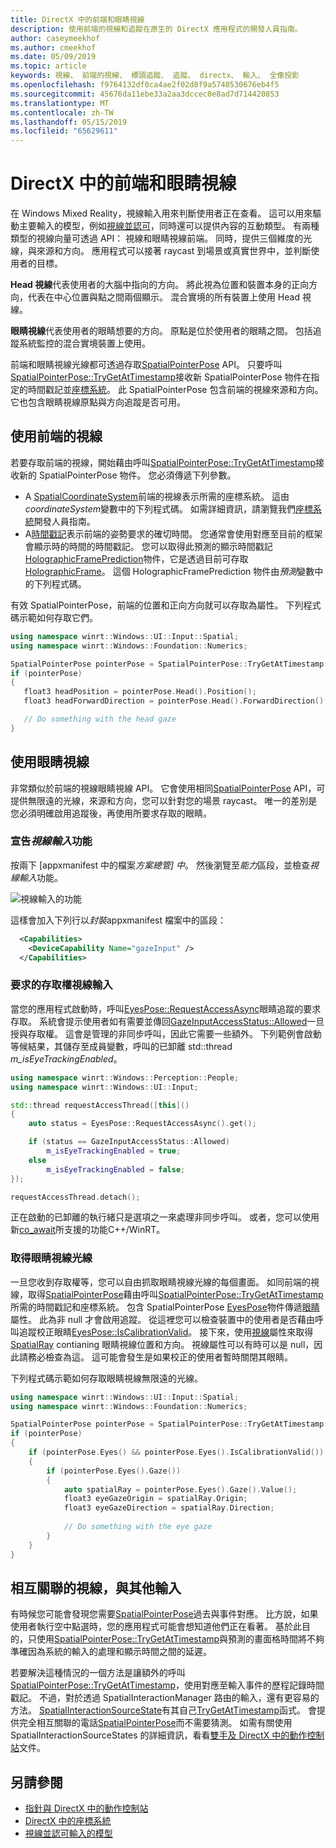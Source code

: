 ```yaml
---
title: DirectX 中的前端和眼睛視線
description: 使用前端的視線和追蹤在原生的 DirectX 應用程式的開發人員指南。
author: caseymeekhof
ms.author: cmeekhof
ms.date: 05/09/2019
ms.topic: article
keywords: 視線、 前端的視線、 標頭追蹤、 追蹤、 directx、 輸入、 全像投影
ms.openlocfilehash: f9764132df0ca4ae2f02d8f9a5740530676eb4f5
ms.sourcegitcommit: 45676da11ebe33a2aa3dccec0e8ad7d714420853
ms.translationtype: MT
ms.contentlocale: zh-TW
ms.lasthandoff: 05/15/2019
ms.locfileid: "65629611"
---
```

# <a name="head-and-eye-gaze-in-directx"></a>DirectX 中的前端和眼睛視線

在 Windows Mixed Reality，視線輸入用來判斷使用者正在查看。 這可以用來驅動主要輸入的模型，例如[視線並認可](gaze-and-commit.md)，同時還可以提供內容的互動類型。 有兩種類型的視線向量可透過 API： 視線和眼睛視線前端。  同時，提供三個維度的光線，與來源和方向。 應用程式可以接著 raycast 到場景或真實世界中，並判斷使用者的目標。

**Head 視線**代表使用者的大腦中指向的方向。 將此視為位置和裝置本身的正向方向，代表在中心位置與點之間兩個顯示。  混合實境的所有裝置上使用 Head 視線。

**眼睛視線**代表使用者的眼睛想要的方向。 原點是位於使用者的眼睛之間。  包括追蹤系統監控的混合實境裝置上使用。

前端和眼睛視線光線都可透過存取[SpatialPointerPose](https://docs.microsoft.com/en-us/uwp/api/Windows.UI.Input.Spatial.SpatialPointerPose) API。 只要呼叫[SpatialPointerPose::TryGetAtTimestamp](https://docs.microsoft.com/en-us/uwp/api/windows.ui.input.spatial.spatialpointerpose.trygetattimestamp)接收新 SpatialPointerPose 物件在指定的時間戳記並[座標系統](coordinate-systems-in-directx.md)。 此 SpatialPointerPose 包含前端的視線來源和方向。 它也包含眼睛視線原點與方向追蹤是否可用。

## <a name="using-head-gaze"></a>使用前端的視線

若要存取前端的視線，開始藉由呼叫[SpatialPointerPose::TryGetAtTimestamp](https://docs.microsoft.com/en-us/uwp/api/windows.ui.input.spatial.spatialpointerpose.trygetattimestamp)接收新的 SpatialPointerPose 物件。 您必須傳遞下列參數。
 - A [SpatialCoordinateSystem](https://docs.microsoft.com/en-us/uwp/api/windows.perception.spatial.spatialcoordinatesystem)前端的視線表示所需的座標系統。 這由*coordinateSystem*變數中的下列程式碼。 如需詳細資訊，請瀏覽我們[座標系統](coordinate-systems-in-directx.md)開發人員指南。
 - A[時間戳記](https://docs.microsoft.com/en-us/uwp/api/windows.graphics.holographic.holographicframeprediction.timestamp#Windows_Graphics_Holographic_HolographicFramePrediction_Timestamp)表示前端的姿勢要求的確切時間。  您通常會使用對應至目前的框架會顯示時的時間的時間戳記。 您可以取得此預測的顯示時間戳記[HolographicFramePrediction](https://docs.microsoft.com/en-us/uwp/api/Windows.Graphics.Holographic.HolographicFramePrediction)物件，它是透過目前可存取[HolographicFrame](https://docs.microsoft.com/en-us/uwp/api/windows.graphics.holographic.holographicframe)。  這個 HolographicFramePrediction 物件由*預測*變數中的下列程式碼。

 有效 SpatialPointerPose，前端的位置和正向方向就可以存取為屬性。  下列程式碼示範如何存取它們。

 ```cpp
using namespace winrt::Windows::UI::Input::Spatial;
using namespace winrt::Windows::Foundation::Numerics;

SpatialPointerPose pointerPose = SpatialPointerPose::TryGetAtTimestamp(coordinateSystem, prediction.Timestamp());
if (pointerPose)
{
    float3 headPosition = pointerPose.Head().Position();
    float3 headForwardDirection = pointerPose.Head().ForwardDirection();

    // Do something with the head gaze
}
```

## <a name="using-eye-gaze"></a>使用眼睛視線

非常類似於前端的視線眼睛視線 API。  它會使用相同[SpatialPointerPose](https://docs.microsoft.com/en-us/uwp/api/Windows.UI.Input.Spatial.SpatialPointerPose) API，可提供無限遠的光線，來源和方向，您可以針對您的場景 raycast。  唯一的差別是您必須明確啟用追蹤後，再使用所要求存取的眼睛。

### <a name="declaring-the-gaze-input-capability"></a>宣告*視線輸入*功能

按兩下 [appxmanifest 中的檔案*方案總管] 中*。  然後瀏覽至*能力*區段，並檢查*視線輸入*功能。 

![視線輸入的功能](images/gaze-input-capability.png)

這樣會加入下列行以*封裝*appxmanifest 檔案中的區段：
```xml
  <Capabilities>
    <DeviceCapability Name="gazeInput" />
  </Capabilities>
```

### <a name="requesting-access-to-gaze-input"></a>要求的存取權視線輸入
當您的應用程式啟動時，呼叫[EyesPose::RequestAccessAsync](https://docs.microsoft.com/en-us/uwp/api/windows.perception.people.eyespose.requestaccessasync#Windows_Perception_People_EyesPose_RequestAccessAsync)眼睛追蹤的要求存取。 系統會提示使用者如有需要並傳回[GazeInputAccessStatus::Allowed](https://docs.microsoft.com/en-us/uwp/api/windows.ui.input.gazeinputaccessstatus)一旦授與存取權。 這會是管理的非同步呼叫，因此它需要一些額外。 下列範例會啟動等候結果，其儲存至成員變數，呼叫的已卸離 std::thread *m_isEyeTrackingEnabled*。

```cpp
using namespace winrt::Windows::Perception::People;
using namespace winrt::Windows::UI::Input;

std::thread requestAccessThread([this]()
{
    auto status = EyesPose::RequestAccessAsync().get();

    if (status == GazeInputAccessStatus::Allowed)
        m_isEyeTrackingEnabled = true;
    else
        m_isEyeTrackingEnabled = false;
});

requestAccessThread.detach();

```

正在啟動的已卸離的執行緒只是選項之一來處理非同步呼叫。  或者，您可以使用新[co_await](https://docs.microsoft.com/en-us/windows/uwp/cpp-and-winrt-apis/concurrency)所支援的功能C++/WinRT。

### <a name="getting-the-eye-gaze-ray"></a>取得眼睛視線光線

一旦您收到存取權等，您可以自由抓取眼睛視線光線的每個畫面。  如同前端的視線，取得[SpatialPointerPose](https://docs.microsoft.com/en-us/uwp/api/Windows.UI.Input.Spatial.SpatialPointerPose)藉由呼叫[SpatialPointerPose::TryGetAtTimestamp](https://docs.microsoft.com/en-us/uwp/api/windows.ui.input.spatial.spatialpointerpose.trygetattimestamp)所需的時間戳記和座標系統。 包含 SpatialPointerPose [EyesPose](https://docs.microsoft.com/en-us/uwp/api/windows.perception.people.eyespose)物件傳遞[眼睛](https://docs.microsoft.com/en-us/uwp/api/windows.ui.input.spatial.spatialpointerpose.eyes)屬性。 此為非 null 才會啟用追蹤。 從這裡您可以檢查裝置中的使用者是否藉由呼叫追蹤校正眼睛[EyesPose::IsCalibrationValid](https://docs.microsoft.com/en-us/uwp/api/windows.perception.people.eyespose.iscalibrationvalid#Windows_Perception_People_EyesPose_IsCalibrationValid)。  接下來，使用[視線](https://docs.microsoft.com/en-us/uwp/api/windows.perception.people.eyespose.gaze#Windows_Perception_People_EyesPose_Gaze)屬性來取得[SpatialRay](https://docs.microsoft.com/en-us/uwp/api/windows.perception.spatial.spatialray) contianing 眼睛視線位置和方向。 視線屬性可以有時可以是 null，因此請務必檢查為這。 這可能會發生是如果校正的使用者暫時關閉其眼睛。

下列程式碼示範如何存取眼睛視線無限遠的光線。

```cpp
using namespace winrt::Windows::UI::Input::Spatial;
using namespace winrt::Windows::Foundation::Numerics;

SpatialPointerPose pointerPose = SpatialPointerPose::TryGetAtTimestamp(coordinateSystem, prediction.Timestamp());
if (pointerPose)
{
    if (pointerPose.Eyes() && pointerPose.Eyes().IsCalibrationValid())
    {
        if (pointerPose.Eyes().Gaze())
        {
            auto spatialRay = pointerPose.Eyes().Gaze().Value();
            float3 eyeGazeOrigin = spatialRay.Origin;
            float3 eyeGazeDirection = spatialRay.Direction;
            
            // Do something with the eye gaze
        }
    }
}

```

## <a name="correlating-gaze-with-other-inputs"></a>相互關聯的視線，與其他輸入

有時候您可能會發現您需要[SpatialPointerPose](https://docs.microsoft.com/en-us/uwp/api/windows.ui.input.spatial.spatialpointerpose)過去與事件對應。 比方說，如果使用者執行空中點選時，您的應用程式可能會想知道他們正在看著。 基於此目的，只使用[SpatialPointerPose::TryGetAtTimestamp](https://docs.microsoft.com/en-us/uwp/api/windows.ui.input.spatial.spatialpointerpose.trygetattimestamp)與預測的畫面格時間將不夠準確因為系統的輸入的處理和顯示時間之間的延遲。

若要解決這種情況的一個方法是讓額外的呼叫[SpatialPointerPose::TryGetAtTimestamp](https://docs.microsoft.com/en-us/uwp/api/windows.ui.input.spatial.spatialpointerpose.trygetattimestamp)，使用對應至輸入事件的歷程記錄時間戳記。  不過，對於透過 SpatialInteractionManager 路由的輸入，還有更容易的方法。 [SpatialInteractionSourceState](https://docs.microsoft.com/en-us/uwp/api/windows.ui.input.spatial.spatialinteractionsourcestate)有其自己[TryGetAtTimestamp](https://docs.microsoft.com/en-us/uwp/api/windows.ui.input.spatial.spatialinteractionsourcestate.trygetpointerpose)函式。 會提供完全相互關聯的電話[SpatialPointerPose](https://docs.microsoft.com/en-us/uwp/api/windows.ui.input.spatial.spatialpointerpose)而不需要猜測。 如需有關使用 SpatialInteractionSourceStates 的詳細資訊，看看[雙手及 DirectX 中的動作控制站](hands-and-motion-controllers-in-directx.md)文件。

## <a name="see-also"></a>另請參閱
* [指針與 DirectX 中的動作控制站](hands-and-motion-controllers-in-directx.md)
* [DirectX 中的座標系統](coordinate-systems-in-directx.md)
* [視線並認可輸入的模型](gaze-and-commit.md)

